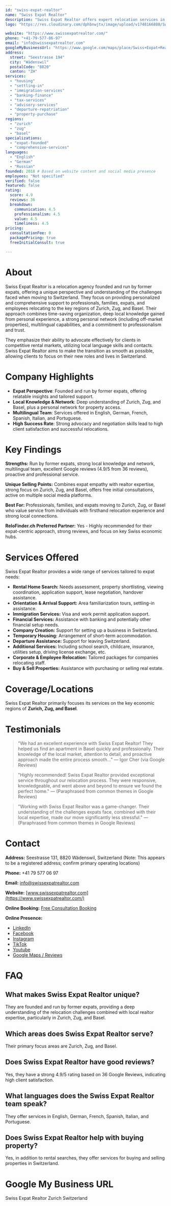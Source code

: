 ```yaml
---
id: "swiss-expat-realtor"
name: "Swiss Expat Realtor"
description: "Swiss Expat Realtor offers expert relocation services in Zurich, Zug & Basel. Home search, immigration, settling-in support from former expats. High success rate."
logo: "https://res.cloudinary.com/dphbnwjtx/image/upload/v1748166880/Swiss_Expat_Realtor_Logo__edited_fuej6b.webp"

website: "https://www.swissexpatrealtor.com/"
phone: "+41-79-577-06-97"
email: "info@swissexpatrealtor.com"
googleMyBusinessUrl: "https://www.google.com/maps/place/Swiss+Expat+Realtor/@47.237158,8.661423,17z/data=!4m6!3m5!1s0x6a86b31ff9121b59:0xddeba5f709bcf00c!8m2!3d47.237158!4d8.661423!16s%2Fg%2F11v6flrfjj"
address:
  street: "Seestrasse 194"
  city: "Wädenswil"
  postalCode: "8820"
  canton: "ZH"
services:
  - "housing"
  - "settling-in"
  - "immigration-services"
  - "banking-finance"
  - "tax-services"
  - "advisory-services"
  - "departure-repatriation"
  - "property-purchase"
regions:
  - "zurich"
  - "zug"
  - "basel"
specializations:
  - "expat-founded"
  - "comprehensive-services"
languages:
  - "English"
  - "German"
  - "Russian"
founded: 2018 # Based on website content and social media presence
employees: "Not specified"
verified: false
featured: false
rating:
  score: 4.9
  reviews: 36
  breakdown:
    communication: 4.5
    professionalism: 4.5
    value: 4.5
    timeliness: 4.5
pricing:
  consultationFee: 0
  packagePricing: true
  freeInitialConsult: true

---
```


# About
Swiss Expat Realtor is a relocation agency founded and run by former expats, offering a unique perspective and understanding of the challenges faced when moving to Switzerland. They focus on providing personalized and comprehensive support to professionals, families, expats, and employees relocating to the key regions of Zurich, Zug, and Basel. Their approach combines time-saving organization, deep local knowledge gained from personal experience, a strong personal network (including off-market properties), multilingual capabilities, and a commitment to professionalism and trust.

They emphasize their ability to advocate effectively for clients in competitive rental markets, utilizing local language skills and contacts. Swiss Expat Realtor aims to make the transition as smooth as possible, allowing clients to focus on their new roles and lives in Switzerland.

# Company Highlights
- **Expat Perspective**: Founded and run by former expats, offering relatable insights and tailored support.
- **Local Knowledge & Network**: Deep understanding of Zurich, Zug, and Basel, plus a personal network for property access.
- **Multilingual Team**: Services offered in English, German, French, Spanish, Italian, and Portuguese.
- **High Success Rate**: Strong advocacy and negotiation skills lead to high client satisfaction and successful relocations.

# Key Findings
**Strengths:** Run by former expats, strong local knowledge and network, multilingual team, excellent Google reviews (4.9/5 from 36 reviews), proactive and professional service.

**Unique Selling Points:** Combines expat empathy with realtor expertise, strong focus on Zurich, Zug, and Basel, offers free initial consultations, active on multiple social media platforms.

**Best For:** Professionals, families, and expats moving to Zurich, Zug, or Basel who value service from individuals with firsthand relocation experience and strong local connections.

**ReloFinder.ch Preferred Partner:** Yes - Highly recommended for their expat-centric approach, strong reviews, and focus on key Swiss economic hubs.

# Services Offered
Swiss Expat Realtor provides a wide range of services tailored to expat needs:
- **Rental Home Search:** Needs assessment, property shortlisting, viewing coordination, application support, lease negotiation, handover assistance.
- **Orientation & Arrival Support:** Area familiarization tours, settling-in assistance.
- **Immigration Services:** Visa and work permit application support.
- **Financial Services:** Assistance with banking and potentially other financial setup needs.
- **Company Creation:** Support for setting up a business in Switzerland.
- **Temporary Housing:** Arrangement of short-term accommodation.
- **Departure Assistance:** Support for leaving Switzerland.
- **Additional Services:** Including school search, childcare, insurance, utilities setup, driving license exchange, etc.
- **Corporate & Employee Relocation:** Tailored packages for companies relocating staff.
- **Buy & Sell Properties:** Assistance with purchasing or selling real estate.

# Coverage/Locations
Swiss Expat Realtor primarily focuses its services on the key economic regions of **Zurich, Zug, and Basel**.

# Testimonials
> "We had an excellent experience with Swiss Expat Realtor! They helped us find an apartment in Basel quickly and professionally. Their knowledge of the local market, attention to detail, and proactive approach made the entire process smooth..."
> — Igor Cher (via Google Reviews)

> "Highly recommended! Swiss Expat Realtor provided exceptional service throughout our relocation process. They were responsive, knowledgeable, and went above and beyond to ensure we found the perfect home."
> — (Paraphrased from common themes in Google Reviews)

> "Working with Swiss Expat Realtor was a game-changer. Their understanding of the challenges expats face, combined with their local expertise, made our move significantly less stressful."
> — (Paraphrased from common themes in Google Reviews)

# Contact
**Address:** Seestrasse 131, 8820 Wädenswil, Switzerland (Note: This appears to be a registered address; confirm primary operating locations)

**Phone:** +41 79 577 06 97

**Email:** info@swissexpatrealtor.com

**Website:** [www.swissexpatrealtor.com](https://www.swissexpatrealtor.com/)

**Online Booking:** [Free Consultation Booking](https://www.swissexpatrealtor.com/book-online)

**Online Presence:**
- [LinkedIn](https://www.linkedin.com/company/swiss-expat-realtor/)
- [Facebook](https://www.facebook.com/swissexpatrealtor)
- [Instagram](https://www.instagram.com/swissexpatrealtor/)
- [TikTok](https://www.tiktok.com/@swissexpatrealtor)
- [Youtube](https://www.youtube.com/@swissexpatrealtor)
- [Google Maps / Reviews](https://www.google.com/maps/place/Swiss+Expat+Realtor+%7C+Relocation+Agency+%7C+Zurich+%7C+Zug+%7C+Basel/@47.2341711,8.6483367,17z/data=!4m17!1m9!3m8!1s0x6a86b31ff9121b59:0xddeba5f709bcf00c!2sSwiss+Expat+Realtor+%7C+Relocation+Agency+%7C+Zurich+%7C+Zug+%7C+Basel!8m2!3d47.237158!4d8.661423!9m1!1b1!16s%2Fg%2F11v6flrfjj!3m6!1s0x6a86b31ff9121b59:0xddeba5f709bcf00c!8m2!3d47.237158!4d8.661423!10e1!16s%2Fg%2F11v6flrfjj?entry=ttu)

# FAQ
## What makes Swiss Expat Realtor unique?
They are founded and run by former expats, providing a deep understanding of the relocation challenges combined with local realtor expertise, particularly in Zurich, Zug, and Basel.

## Which areas does Swiss Expat Realtor serve?
Their primary focus areas are Zurich, Zug, and Basel.

## Does Swiss Expat Realtor have good reviews?
Yes, they have a strong 4.9/5 rating based on 36 Google Reviews, indicating high client satisfaction.

## What languages does the Swiss Expat Realtor team speak?
They offer services in English, German, French, Spanish, Italian, and Portuguese.

## Does Swiss Expat Realtor help with buying property?
Yes, in addition to rental searches, they offer services for buying and selling properties in Switzerland.

# Google My Business URL
Swiss Expat Realtor Zurich Switzerland 